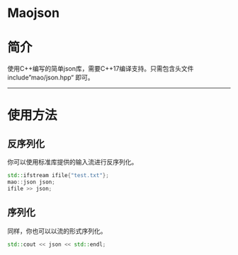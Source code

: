 # Maojson

# 简介

使用C++编写的简单json库，需要C++17编译支持。只需包含头文件 include”mao/json.hpp“ 即可。

---

# 使用方法

## 反序列化

你可以使用标准库提供的输入流进行反序列化。

```C++
std::ifstream ifile{"test.txt"};
mao::json json;
ifile >> json;
```

## 序列化

同样，你也可以以流的形式序列化。

```C++
std::cout << json << std::endl;
```



